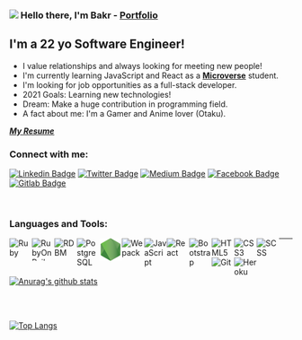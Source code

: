 ### <img src="https://media.giphy.com/media/hvRJCLFzcasrR4ia7z/giphy.gif" width="40px"> Hello there, I'm Bakr - [Portfolio]

## I'm a 22 yo Software Engineer!
- I value relationships and always looking for meeting new people!
- I'm currently learning JavaScript and React as a **[Microverse]** student.
- I'm looking for job opportunities as a full-stack developer.
- 2021 Goals: Learning new technologies!
- Dream: Make a huge contribution in programming field.
- A fact about me: I'm a Gamer and Anime lover (Otaku).

[**_My Resume_**](https://docs.google.com/document/d/19LbxJDb6F32rWFekkyoJrx1M4p6L2HPHvTxbWzI-2zQ/edit?usp=sharing)

### Connect with me:

[![Linkedin Badge](https://img.shields.io/badge/LinkedIn-0077B5?style=for-the-badge&logo=linkedin&logoColor=white&link=https://www.linkedin.com/in/m-bakr/)](https://www.linkedin.com/in/m-bakr/)
[![Twitter Badge](https://img.shields.io/badge/Twitter-1DA1F2?style=for-the-badge&logo=twitter&logoColor=white&link=https://twitter.com/bkshjs)](https://twitter.com/bkshjs)
[![Medium Badge](https://img.shields.io/badge/Medium-12100E?style=for-the-badge&logo=medium&logoColor=white&link=https://mbakr6821.medium.com/)](https://mbakr6821.medium.com/)
[![Facebook Badge](https://img.shields.io/badge/Facebook-1877F2?style=for-the-badge&logo=facebook&logoColor=white&link=https://www.facebook.com/mahmoud.bakr.1460/)](https://www.facebook.com/mahmoud.bakr.1460/)
[![Gitlab Badge](https://img.shields.io/badge/GitLab-330F63?style=for-the-badge&logo=gitlab&logoColor=white&link=https://gitlab.com/bksh-js)](https://gitlab.com/bksh-js)

<br />

### Languages and Tools:
<img align="left" alt="Ruby" width="40px" src="https://upload.wikimedia.org/wikipedia/commons/7/73/Ruby_logo.svg" />
<img align="left" alt="RubyOnRails" width="40px" height="40px" src="https://devicons.github.io/devicon/devicon.git/icons/rails/rails-original-wordmark.svg" />
<img align="left" alt="RDBM" width="40px" src="https://cdn1.iconfinder.com/data/icons/data-and-networking-1/64/69-512.png" />
<img align="left" alt="PostgreSQL" width="40px" src="https://devicons.github.io/devicon/devicon.git/icons/postgresql/postgresql-original-wordmark.svg" />
<img align="left" alt="Node.js" width="40px" src="https://raw.githubusercontent.com/github/explore/80688e429a7d4ef2fca1e82350fe8e3517d3494d/topics/nodejs/nodejs.png" />
<img align="left" alt="Wepack" width="40px" src="https://devicons.github.io/devicon/devicon.git/icons/webpack/webpack-original.svg" />
<img align="left" alt="JavaScript" width="40px" src="https://devicons.github.io/devicon/devicon.git/icons/javascript/javascript-original.svg" />
<img align="left" alt="React" width="40px" src="https://devicons.github.io/devicon/devicon.git/icons/react/react-original-wordmark.svg" />
<img align="left" alt="Bootstrap" width="40px" src="https://devicons.github.io/devicon/devicon.git/icons/bootstrap/bootstrap-plain.svg" />
<img align="left" alt="HTML5" width="40px" src="https://devicons.github.io/devicon/devicon.git/icons/html5/html5-original-wordmark.svg" />
<img align="left" alt="CSS3" width="40px" src="https://devicons.github.io/devicon/devicon.git/icons/css3/css3-original-wordmark.svg" />
<img align="left" alt="SCSS" width="40px" src="https://devicons.github.io/devicon/devicon.git/icons/sass/sass-original.svg" />
<img align="left" alt="Git" width="40px" src="https://www.vectorlogo.zone/logos/git-scm/git-scm-icon.svg" />
<img align="left" alt="Heroku" width="40px" src="https://www.vectorlogo.zone/logos/heroku/heroku-icon.svg" />

---

<br />
<br />

[![Anurag's github stats](https://github-readme-stats.vercel.app/api?username=MahmoudBakr23&sshow_icons=true_color=fff&icon_color=79ff97&text_color=9f9f9f&bg_color=151515)](https://github.com/anuraghazra/github-readme-stats)

<br />
<br />

[![Top Langs](https://github-readme-stats.vercel.app/api/top-langs/?username=MahmoudBakr23&show_icons=true&theme=radical&layout=compact)](https://github.com/MahmoudBakr23/github-readme-stats)

[Portfolio]: https://fast-wave-79751.herokuapp.com/
[LinkedIn]: https://www.linkedin.com/in/m-bakr/
[Twitter]: https://twitter.com/bkshjs
[Microverse]: https://www.microverse.org/
[Facebook]: https://www.facebook.com/mahmoud.bakr.1460/